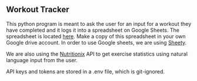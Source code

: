 ## Workout Tracker
This python program is meant to ask the user for an input for a workout they have completed and it logs it into a spreadsheet on Google Sheets.
The spreadsheet is located [here](https://docs.google.com/spreadsheets/d/1DHL6Y8XAHSC_KhJsa9QMekwP8b4YheWZY_sxlH3i494/edit?usp=sharing). Make a copy of this spreadsheet in your own Google drive account. 
In order to use Google sheets, we are using [Sheety](https://sheety.co/).

We are also using the [Nutritionix](https://www.nutritionix.com/business/api) API to get exercise statistics using natural language input from the user.

API keys and tokens are stored in a .env file, which is git-ignored.
